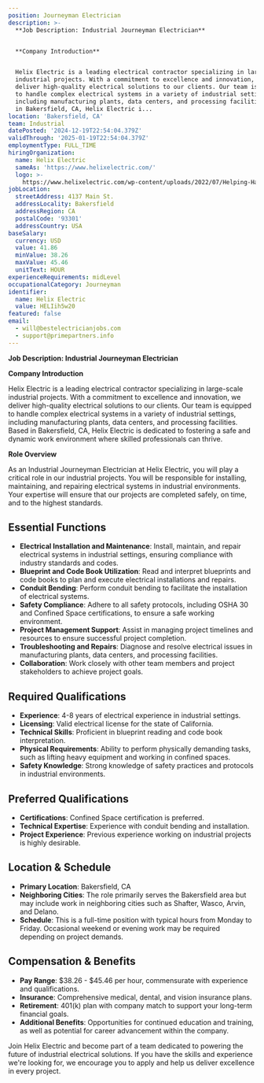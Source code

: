 ```yaml
---
position: Journeyman Electrician
description: >-
  **Job Description: Industrial Journeyman Electrician**


  **Company Introduction**


  Helix Electric is a leading electrical contractor specializing in large-scale
  industrial projects. With a commitment to excellence and innovation, we
  deliver high-quality electrical solutions to our clients. Our team is equipped
  to handle complex electrical systems in a variety of industrial settings,
  including manufacturing plants, data centers, and processing facilities. Based
  in Bakersfield, CA, Helix Electric i...
location: 'Bakersfield, CA'
team: Industrial
datePosted: '2024-12-19T22:54:04.379Z'
validThrough: '2025-01-19T22:54:04.379Z'
employmentType: FULL_TIME
hiringOrganization:
  name: Helix Electric
  sameAs: 'https://www.helixelectric.com/'
  logo: >-
    https://www.helixelectric.com/wp-content/uploads/2022/07/Helping-Hands-Logo_Blue-e1656694113799.jpg
jobLocation:
  streetAddress: 4137 Main St.
  addressLocality: Bakersfield
  addressRegion: CA
  postalCode: '93301'
  addressCountry: USA
baseSalary:
  currency: USD
  value: 41.86
  minValue: 38.26
  maxValue: 45.46
  unitText: HOUR
experienceRequirements: midLevel
occupationalCategory: Journeyman
identifier:
  name: Helix Electric
  value: HELIih5w20
featured: false
email:
  - will@bestelectricianjobs.com
  - support@primepartners.info
---
```




**Job Description: Industrial Journeyman Electrician**

**Company Introduction**

Helix Electric is a leading electrical contractor specializing in large-scale industrial projects. With a commitment to excellence and innovation, we deliver high-quality electrical solutions to our clients. Our team is equipped to handle complex electrical systems in a variety of industrial settings, including manufacturing plants, data centers, and processing facilities. Based in Bakersfield, CA, Helix Electric is dedicated to fostering a safe and dynamic work environment where skilled professionals can thrive.

**Role Overview**

As an Industrial Journeyman Electrician at Helix Electric, you will play a critical role in our industrial projects. You will be responsible for installing, maintaining, and repairing electrical systems in industrial environments. Your expertise will ensure that our projects are completed safely, on time, and to the highest standards.

## Essential Functions

- **Electrical Installation and Maintenance**: Install, maintain, and repair electrical systems in industrial settings, ensuring compliance with industry standards and codes.
- **Blueprint and Code Book Utilization**: Read and interpret blueprints and code books to plan and execute electrical installations and repairs.
- **Conduit Bending**: Perform conduit bending to facilitate the installation of electrical systems.
- **Safety Compliance**: Adhere to all safety protocols, including OSHA 30 and Confined Space certifications, to ensure a safe working environment.
- **Project Management Support**: Assist in managing project timelines and resources to ensure successful project completion.
- **Troubleshooting and Repairs**: Diagnose and resolve electrical issues in manufacturing plants, data centers, and processing facilities.
- **Collaboration**: Work closely with other team members and project stakeholders to achieve project goals.

## Required Qualifications

- **Experience**: 4-8 years of electrical experience in industrial settings.
- **Licensing**: Valid electrical license for the state of California.
- **Technical Skills**: Proficient in blueprint reading and code book interpretation.
- **Physical Requirements**: Ability to perform physically demanding tasks, such as lifting heavy equipment and working in confined spaces.
- **Safety Knowledge**: Strong knowledge of safety practices and protocols in industrial environments.

## Preferred Qualifications

- **Certifications**: Confined Space certification is preferred.
- **Technical Expertise**: Experience with conduit bending and installation.
- **Project Experience**: Previous experience working on industrial projects is highly desirable.

## Location & Schedule

- **Primary Location**: Bakersfield, CA
- **Neighboring Cities**: The role primarily serves the Bakersfield area but may include work in neighboring cities such as Shafter, Wasco, Arvin, and Delano.
- **Schedule**: This is a full-time position with typical hours from Monday to Friday. Occasional weekend or evening work may be required depending on project demands.

## Compensation & Benefits

- **Pay Range**: $38.26 - $45.46 per hour, commensurate with experience and qualifications.
- **Insurance**: Comprehensive medical, dental, and vision insurance plans.
- **Retirement**: 401(k) plan with company match to support your long-term financial goals.
- **Additional Benefits**: Opportunities for continued education and training, as well as potential for career advancement within the company.

Join Helix Electric and become part of a team dedicated to powering the future of industrial electrical solutions. If you have the skills and experience we're looking for, we encourage you to apply and help us deliver excellence in every project.
